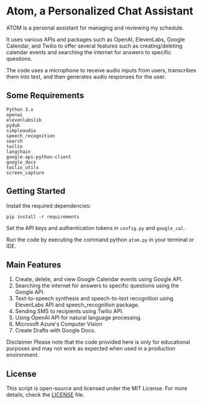 # Atom, a Personalized Chat Assistant

ATOM is a personal assistant for managing and reviewing my schedule.

It uses various APIs and packages such as OpenAI, ElevenLabs, Google Calendar, and Twilio to offer several features such as creating/deleting calendar events and searching the internet for answers to specific questions. 

The code uses a microphone to receive audio inputs from users, transcribes them into text, and then generates audio responses for the user.

## Some Requirements
    Python 3.x
    openai
    elevenlabslib
    pydub
    simpleaudio
    speech_recognition
    search
    twilio
    langchain
    google-api-python-client
    google_docs
    twilio_utils
    screen_capture

## Getting Started
Install the required dependencies:

    pip install -r requirements
    
Set the API keys and authentication tokens in `config.py` and `google_cal`.

Run the code by executing the command python `atom.py` in your terminal or IDE.

## Main Features
1. Create, delete, and view Google Calendar events using Google API.
2. Searching the internet for answers to specific questions using the Google API.
3. Text-to-speech synthesis and speech-to-text recognition using ElevenLabs API and speech_recognition package.
4. Sending SMS to recipients using Twilio API.
5. Using OpenAI API for natural language processing.
6. Microsoft Azure's Computer Vision
7. Create Drafts with Google Docs.

Disclaimer
Please note that the code provided here is only for educational purposes and may not work as expected when used in a production environment.

## License

This script is open-source and licensed under the MIT License. For more details, check the [LICENSE](LICENSE) file.